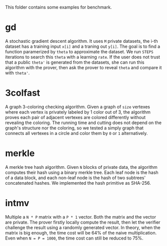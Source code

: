 This folder contains some examples for benchmark.

# gd
A stochastic gradient descent algorithm. It uses `M` private datasets, the i-th dataset has a training input `x[i]` and a traning out `y[i]`. The goal is to find a function paramerized by `theta` to approximate the dataset. We run `STEPS`  iterations to search this `theta` with a learning `rate`.
If the user does not trust that a public `theta'` is generated from the datasets, she can run this algorithm with the prover, then ask the prover to reveal `theta` and compare it with `theta'`.

# 3colfast
A graph 3-coloring checking algorithm. Given a graph of `size` vertexes where each vertex is privately labeled by 1 color out of 3, the algorithm proves each pair of adjacent vertexes are colored differently without revealing the coloring.
The running time and cutting does not depend on the graph's structure nor the coloring, so we tested a simply graph that connects all vertexes in a circle and color them by `0` or `1` alternatively.

# merkle
A merkle tree hash algorithm. Given `N` blocks of private data, the algorithm computes their hash using a binary merkle tree. Each leaf node is the hash of a data block, and each non-leaf node is the hash of two subtrees' concatenated hashes. We implemented the hash primitive as SHA-256.

# intmv
Multiple a `N * P` matrix with a `P * 1` vector. Both the matrix and the vector are private. The prover firstly locally compute the result, then let the verifier challenge the result using a randomly generated vector. In theory, when the matrix is big enough, the time cost will be 64% of the naive multiplication. Even when `N = P = 1000`, the time cost can still be reduced to 75%.